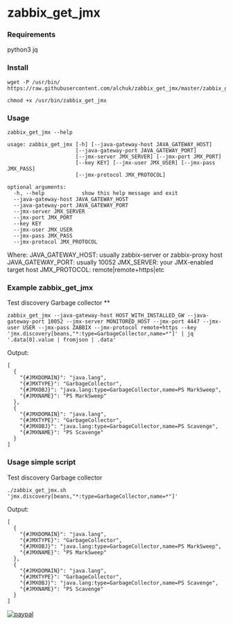 # zabbix_get_jmx

### Requirements
python3
jq

### Install
```
wget -P /usr/bin/ https://raw.githubusercontent.com/alchuk/zabbix_get_jmx/master/zabbix_get_jmx
```
```
chmod +x /usr/bin/zabbix_get_jmx
```

### Usage
```
zabbix_get_jmx --help
```
```
usage: zabbix_get_jmx [-h] [--java-gateway-host JAVA_GATEWAY_HOST]
                      [--java-gateway-port JAVA_GATEWAY_PORT]
                      [--jmx-server JMX_SERVER] [--jmx-port JMX_PORT]
                      [--key KEY] [--jmx-user JMX_USER] [--jmx-pass JMX_PASS]
                      [--jmx-protocol JMX_PROTOCOL]

optional arguments:
  -h, --help            show this help message and exit
  --java-gateway-host JAVA_GATEWAY_HOST
  --java-gateway-port JAVA_GATEWAY_PORT
  --jmx-server JMX_SERVER
  --jmx-port JMX_PORT
  --key KEY
  --jmx-user JMX_USER
  --jmx-pass JMX_PASS
  --jmx-protocol JMX_PROTOCOL
```
Where:
JAVA_GATEWAY_HOST: usually zabbix-server or zabbix-proxy host
JAVA_GATEWAY_PORT: usually 10052
JMX_SERVER: your JMX-enabled target host
JMX_PROTOCOL: remote|remote+https|etc

### Example zabbix_get_jmx
Test discovery Garbage collector **
```
zabbix_get_jmx --java-gateway-host HOST_WITH_INSTALLED_GW --java-gateway-port 10052 --jmx-server MONITORED_HOST --jmx-port 4447 --jmx-user USER --jmx-pass ZABBIX --jmx-protocol remote+https --key 'jmx.discovery[beans,"*:type=GarbageCollector,name=*"]' | jq '.data[0].value | fromjson | .data'
```
Output:
```
[
  {
    "{#JMXDOMAIN}": "java.lang",
    "{#JMXTYPE}": "GarbageCollector",
    "{#JMXOBJ}": "java.lang:type=GarbageCollector,name=PS MarkSweep",
    "{#JMXNAME}": "PS MarkSweep"
  },
  {
    "{#JMXDOMAIN}": "java.lang",
    "{#JMXTYPE}": "GarbageCollector",
    "{#JMXOBJ}": "java.lang:type=GarbageCollector,name=PS Scavenge",
    "{#JMXNAME}": "PS Scavenge"
  }
]
```

### Usage simple script
Test discovery Garbage collector
```
./zabbix_get_jmx.sh 'jmx.discovery[beans,"*:type=GarbageCollector,name=*"]'
```
Output:
```
[
  {
    "{#JMXDOMAIN}": "java.lang",
    "{#JMXTYPE}": "GarbageCollector",
    "{#JMXOBJ}": "java.lang:type=GarbageCollector,name=PS MarkSweep",
    "{#JMXNAME}": "PS MarkSweep"
  },
  {
    "{#JMXDOMAIN}": "java.lang",
    "{#JMXTYPE}": "GarbageCollector",
    "{#JMXOBJ}": "java.lang:type=GarbageCollector,name=PS Scavenge",
    "{#JMXNAME}": "PS Scavenge"
  }
]
```
[![paypal](https://www.paypalobjects.com/en_US/i/btn/btn_donateCC_LG.gif)](https://www.paypal.com/cgi-bin/webscr?cmd=_donations&business=GEH7YJEBWTFWE&currency_code=USD&source=url)
